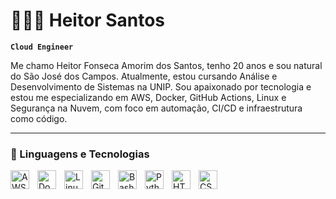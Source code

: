 # 👩🏻‍💻 Heitor Santos

**`Cloud Engineer`**

Me chamo Heitor Fonseca Amorim dos Santos, tenho 20 anos e sou natural do São José dos Campos. Atualmente, estou cursando Análise e Desenvolvimento de Sistemas na UNIP. Sou apaixonado por tecnologia e estou me especializando em AWS, Docker, GitHub Actions, Linux e Segurança na Nuvem, com foco em automação, CI/CD e infraestrutura como código.


---

### 🤖 Linguagens e Tecnologias


<img
    align="left" 
    alt="AWS"
    title="AWS" 
    width="30px" 
    style="padding-right: 10px;" 
    src="https://cdn.jsdelivr.net/gh/devicons/devicon@latest/icons/amazonwebservices/amazonwebservices-original-wordmark.svg" />


<img
align="left" 
alt="Docker"
title="Docker" 
 width="30px" 
style="padding-right: 10px;" 
src="https://cdn.jsdelivr.net/gh/devicons/devicon@latest/icons/docker/docker-original-wordmark.svg" />
          



<img
align="left" 
alt="Linux"
title="Linux" 
 width="30px" 
style="padding-right: 10px;"  
src="https://cdn.jsdelivr.net/gh/devicons/devicon@latest/icons/linux/linux-original.svg" />
                  

<img 
align="left" 
alt="Git"
title="Git" 
 width="30px" 
style="padding-right: 10px;"
src="https://cdn.jsdelivr.net/gh/devicons/devicon@latest/icons/git/git-original.svg" />
          


<img 
align="left" 
alt="Bash"
title="Bash" 
 width="30px" 
style="padding-right: 10px;"
src="https://cdn.jsdelivr.net/gh/devicons/devicon@latest/icons/bash/bash-original.svg" />
          

<img 
align="left" 
alt="Python"
title="Python" 
 width="30px" 
style="padding-right: 10px;"
src="https://cdn.jsdelivr.net/gh/devicons/devicon@latest/icons/python/python-original.svg" />

<img 
align="left" 
alt="HTML"
title="HTML" 
 width="30px" 
style="padding-right: 10px;"
src="https://cdn.jsdelivr.net/gh/devicons/devicon@latest/icons/html5/html5-original.svg" />


<img 
align="left" 
alt="CSS"
title="CSS" 
 width="30px" 
style="padding-right: 10px;"
src="https://cdn.jsdelivr.net/gh/devicons/devicon@latest/icons/css3/css3-original.svg" />
          
          

<br/>
<br/>










